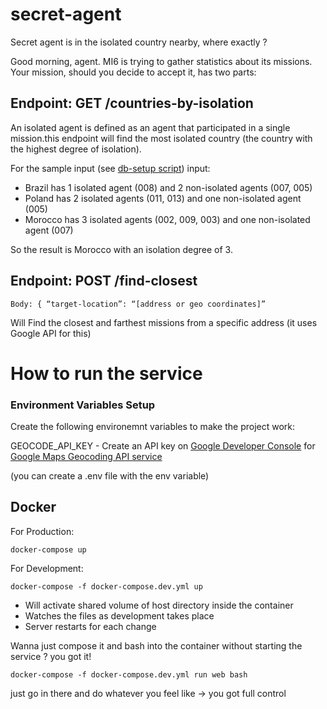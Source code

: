 # secret-agent
Secret agent is in the isolated country nearby, where exactly ?

Good morning, agent. MI6 is trying to gather statistics about its missions. Your mission, should you decide to accept it, has two parts:

## Endpoint: GET /countries-by-isolation

An isolated agent is defined as an agent that participated in a single mission.this endpoint will find the most isolated country (the country with the highest degree of isolation).

For the sample input (see [db-setup script](https://github.com/danfromisrael/secret-agent/blob/master/scripts/db-setup.js)) input:

- Brazil has 1 isolated agent (008) and 2 non-isolated agents (007, 005)
- Poland has 2 isolated agents (011, 013) and one non-isolated agent (005)
- Morocco has 3 isolated agents (002, 009, 003) and one non-isolated agent (007)

So the result is Morocco with an isolation degree of 3.

## Endpoint: POST /find-closest
	Body: { “target-location”: “[address or geo coordinates]”
Will Find the closest and farthest missions from a specific address (it uses Google API for this)

# How to run the service

### Environment Variables Setup

Create the following environemnt variables to make the project work:

GEOCODE_API_KEY - Create an API key on [Google Developer Console](https://console.developers.google.com) for [Google Maps Geocoding API service](https://developers.google.com/maps/documentation/geocoding/intro)

(you can create a .env file with the env variable)

## Docker

For Production:

`docker-compose up`


For Development:

`docker-compose -f docker-compose.dev.yml up`

* Will activate shared volume of host directory inside the container
* Watches the files as development takes place
* Server restarts for each change

Wanna just compose it and bash into the container without starting the service ?
you got it!

`docker-compose -f docker-compose.dev.yml run web bash`

just go in there and do whatever you feel like -> you got full control
